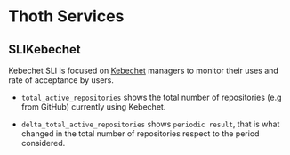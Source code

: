 # Thoth Services

## SLIKebechet

Kebechet SLI is focused on [Kebechet](https://github.com/thoth-station/kebechet) managers to monitor their uses and rate of acceptance by users.

- `total_active_repositories` shows the total number of repositories (e.g from GitHub) currently using Kebechet.

- `delta_total_active_repositories` shows `periodic result`, that is what changed in the total number of repositories respect to the period considered.
